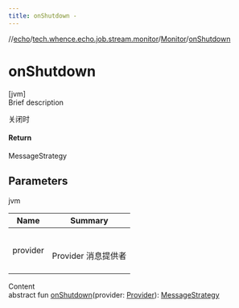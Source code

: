 ```yaml
---
title: onShutdown -
---
```

//[echo](../../index.md)/[tech.whence.echo.job.stream.monitor](../index.md)/[Monitor](index.md)/[onShutdown](on-shutdown.md)



# onShutdown  
[jvm]  
Brief description  


关闭时



#### Return  


MessageStrategy



## Parameters  
  
jvm  
  
|  Name|  Summary| 
|---|---|
| provider| <br><br>Provider 消息提供者<br><br>
  
  
Content  
abstract fun [onShutdown](on-shutdown.md)(provider: [Provider](../../tech.whence.echo.job.stream.provider/-provider/index.md)): [MessageStrategy](../-message-strategy/index.md)  



